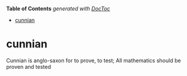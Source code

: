 **Table of Contents**  *generated with [DocToc](http://doctoc.herokuapp.com/)*

- [cunnian](#cunnian)

cunnian
=======

Cunnian is anglo-saxon for to prove, to test; All mathematics should be proven and tested

